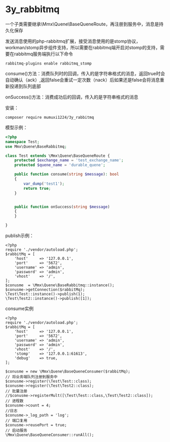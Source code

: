 # 3y_rabbitmq

一个子类需要继承\Mmx\Quene\BaseQueneRoute，再注册到服务中，消息是持久化保存

发送消息使用的php-rabbitmq扩展，接受消息使用的是stomp协议，workman/stomp异步组件支持，所以需要在rabbitmq端开启对stomp的支持，需要在rabbitmq服务端执行以下命令

```
rabbitmq-plugins enable rabbitmq_stomp
```

consume()方法：消费队列时的回调，传入的是字符串格式的消息，返回true时会自动确认（ack）,返回false会重试一定次数（nack）后如果还是false会将消息重新投递到队列底部

onSuccess()方法：消费成功后的回调，传入的是字符串格式的消息



安装：

```
composer require mumuxi1224/3y_rabbitmq
```

模型示例：

```php
<?php
namespace Test;
use Mmx\Quene\BaseRabbitmq;

class Test extends \Mmx\Quene\BaseQueneRoute {
    protected $exchange_name = 'test_exchange_name';
    protected $quene_name = 'durable_quene';

    public function consume(string $message): bool
    {
        var_dump('test1');
        return true;
    }


    public function onSuccess(string $message)
    {
    }

}
```

publish示例：

```
<?php
require './vendor/autoload.php';
$rabbitMq = [
    'host'     => '127.0.0.1',
    'port'     => '5672',
    'username' => 'admin',
    'password' => 'admin',
    'vhost'    => '/',
];
$conusme  = \Mmx\Quene\BaseRabbitmq::instance();
$conusme->getConnection($rabbitMq);
\Test\Test::instance()->publish(1);
\Test\Test2::instance()->publish([1]);

```

consume实例

```
<?php
require './vendor/autoload.php';
$rabbitMq = [
    'host'     => '127.0.0.1',
    'port'     => '5672',
    'username' => 'admin',
    'password' => 'admin',
    'vhost'    => '/',
    'stomp'    => '127.0.0.1:61613',
    'debug'    => true,
];

$conusme = new \Mmx\Quene\BaseQueneConsumer($rabbitMq);
// 将业务端队列注册到服务中
$conusme->register(\Test\Test::class);
$conusme->register(\Test\Test2::class);
// 批量注册
//$conusme->registerMult([\Test\Test::class,\Test\Test2::class]);
// 进程数
$conusme->count = 4;
//日志
$conusme->_log_path = 'log';
// 端口复用
$conusme->reusePort = true;
// 启动服务
\Mmx\Quene\BaseQueneConsumer::runAll();
```

